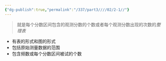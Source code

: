 ```yaml
---
{"dg-publish":true,"permalink":"/337/part3////02/2-1//"}
---
```


> 就是每个分数区间包含的观测分数的个数或者每个观测分数出现的次数的*整理表*
- 有表的形式和图的形式
- 包括原始测量数据的范围
- 包含频数或每个分数区间被试的个数
